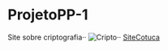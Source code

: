 # ProjetoPP-1
Site sobre criptografia··
![Cripto](https://www.segurisoft.com.br/wp-content/uploads/2016/11/como-funciona-criptografia-dados-1)··
[SiteCotuca](http://cotuca.unicamp.br/cotuca/)